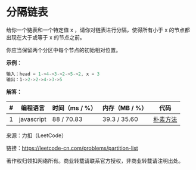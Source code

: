 # 分隔链表

给你一个链表和一个特定值 x ，请你对链表进行分隔，使得所有小于 x 的节点都出现在大于或等于 x 的节点之前。

你应当保留两个分区中每个节点的初始相对位置。

**示例：**

``` javascript
输入：head = 1->4->3->2->5->2, x = 3
输出：1->2->2->4->3->5
```

**解答：**

**#**|**编程语言**|**时间（ms / %）**|**内存（MB / %）**|**代码**
--|--|--|--|--
1|javascript|88 / 70.83|39.3 / 35.60|[朴素方法](./javascript/ac_v1.js)

来源：力扣（LeetCode）

链接：https://leetcode-cn.com/problems/partition-list

著作权归领扣网络所有。商业转载请联系官方授权，非商业转载请注明出处。
